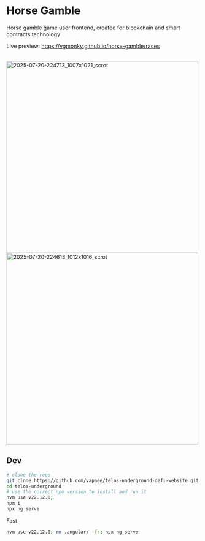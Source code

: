 # Horse Gamble
Horse gamble game user frontend, created for blockchain and smart contracts technology

Live preview: https://vgmonky.github.io/horse-gamble/races

<br>

<img width="500"  alt="2025-07-20-224713_1007x1021_scrot" src="https://github.com/user-attachments/assets/10170dad-bfec-4169-8324-c133c91bf310" />
<br>

<img width="500"  alt="2025-07-20-224613_1012x1016_scrot" src="https://github.com/user-attachments/assets/3aace083-055d-47a2-8bc7-4278165d803e" />

<br>

## Dev
```bash
# clone the repo
git clone https://github.com/vapaee/telos-underground-defi-website.git telos-underground
cd telos-underground
# use the correct npm version to install and run it
nvm use v22.12.0;
npm i
npx ng serve
```

Fast
```bash
nvm use v22.12.0; rm .angular/ -fr; npx ng serve
```
